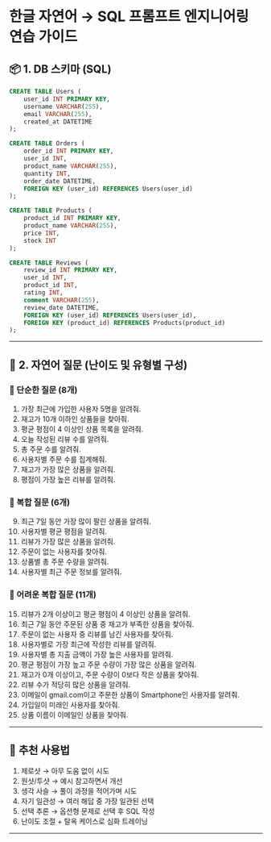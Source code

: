# 한글 자연어 → SQL 프롬프트 엔지니어링 연습 가이드

## 📦 1. DB 스키마 (SQL)

```sql
CREATE TABLE Users (
    user_id INT PRIMARY KEY,
    username VARCHAR(255),
    email VARCHAR(255),
    created_at DATETIME
);

CREATE TABLE Orders (
    order_id INT PRIMARY KEY,
    user_id INT,
    product_name VARCHAR(255),
    quantity INT,
    order_date DATETIME,
    FOREIGN KEY (user_id) REFERENCES Users(user_id)
);

CREATE TABLE Products (
    product_id INT PRIMARY KEY,
    product_name VARCHAR(255),
    price INT,
    stock INT
);

CREATE TABLE Reviews (
    review_id INT PRIMARY KEY,
    user_id INT,
    product_id INT,
    rating INT,
    comment VARCHAR(255),
    review_date DATETIME,
    FOREIGN KEY (user_id) REFERENCES Users(user_id),
    FOREIGN KEY (product_id) REFERENCES Products(product_id)
);
```

---

## 📖 2. 자연어 질문 (난이도 및 유형별 구성)

### 📌 단순한 질문 (8개)

1. 가장 최근에 가입한 사용자 5명을 알려줘.
2. 재고가 10개 이하인 상품들을 찾아줘.
3. 평균 평점이 4 이상인 상품 목록을 알려줘.
4. 오늘 작성된 리뷰 수를 알려줘.
5. 총 주문 수를 알려줘.
6. 사용자별 주문 수를 집계해줘.
7. 재고가 가장 많은 상품을 알려줘.
8. 평점이 가장 높은 리뷰를 알려줘.

### 📌 복합 질문 (6개)

9. 최근 7일 동안 가장 많이 팔린 상품을 알려줘.
10. 사용자별 평균 평점을 알려줘.
11. 리뷰가 가장 많은 상품을 알려줘.
12. 주문이 없는 사용자를 찾아줘.
13. 상품별 총 주문 수량을 알려줘.
14. 사용자별 최근 주문 정보를 알려줘.

### 📌 어려운 복합 질문 (11개)

15. 리뷰가 2개 이상이고 평균 평점이 4 이상인 상품을 알려줘.
16. 최근 7일 동안 주문된 상품 중 재고가 부족한 상품을 찾아줘.
17. 주문이 없는 사용자 중 리뷰를 남긴 사용자를 찾아줘.
18. 사용자별로 가장 최근에 작성한 리뷰를 알려줘.
19. 사용자별 총 지출 금액이 가장 높은 사용자를 알려줘.
20. 평균 평점이 가장 높고 주문 수량이 가장 많은 상품을 알려줘.
21. 재고가 0개 이상이고, 주문 수량이 0보다 작은 상품을 찾아줘.
22. 리뷰 수가 적당히 많은 상품을 알려줘.
23. 이메일이 gmail.com이고 주문한 상품이 Smartphone인 사용자를 알려줘.
24. 가입일이 미래인 사용자를 찾아줘.
25. 상품 이름이 이메일인 상품을 찾아줘.

---

## 🚀 추천 사용법

1. 제로샷 → 아무 도움 없이 시도
2. 원샷/투샷 → 예시 참고하면서 개선
3. 생각 사슬 → 풀이 과정을 적어가며 시도
4. 자기 일관성 → 여러 해답 중 가장 일관된 선택
5. 선택 추론 → 옵션형 문제로 선택 후 SQL 작성
6. 난이도 조절 + 탈옥 케이스로 심화 트레이닝

---


